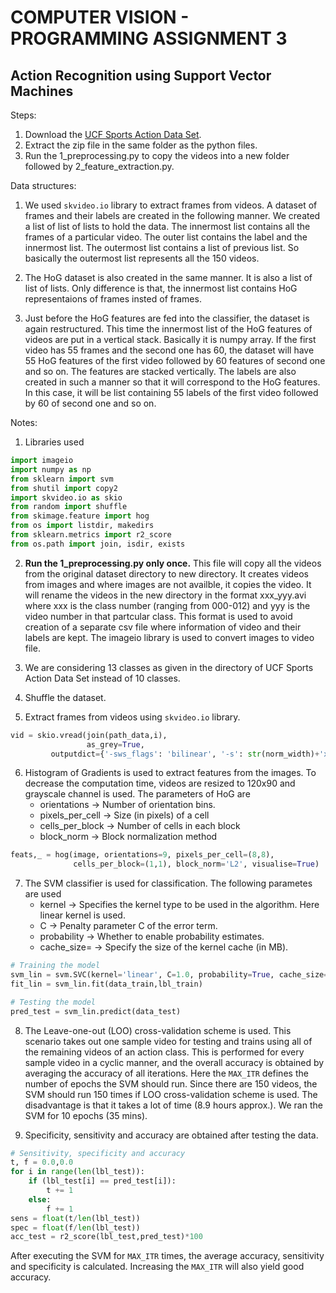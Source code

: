 # COMPUTER VISION - PROGRAMMING ASSIGNMENT 3
## Action Recognition using Support Vector Machines
Steps:
1. Download the [UCF Sports Action Data Set](http://crcv.ucf.edu/data/ucf_sports_actions.zip).
2. Extract the zip file in the same folder as the python files.
3. Run the 1_preprocessing.py to copy the videos into a new folder followed by 2_feature_extraction.py.

Data structures:
1. We used ```skvideo.io``` library to extract frames from videos. A dataset of frames and their labels are created in the following manner. We created a list of list of lists to hold the data. The innermost list contains all the frames of a particular video. The outer list contains the label and the innermost list. The outermost list contains a list of previous list. So basically the outermost list represents all the 150 videos.

2. The HoG dataset is also created in the same manner. It is also a list of list of lists. Only difference is that, the innermost list contains HoG representaions of frames insted of frames.

3. Just before the HoG features are fed into the classifier, the dataset is again restructured. This time the innermost list of the HoG features of videos are put in a vertical stack. Basically it is numpy array. If the first video has 55 frames and the second one has 60, the dataset will have 55 HoG features of the first video followed by 60 features of second one and so on. The features are stacked vertically. The labels are also created in such a manner so that it will correspond to the HoG features. In this case, it will be list containing 55 labels of the first video followed by 60 of second one and so on.


Notes:
1. Libraries used
```python
import imageio
import numpy as np
from sklearn import svm
from shutil import copy2
import skvideo.io as skio
from random import shuffle
from skimage.feature import hog
from os import listdir, makedirs
from sklearn.metrics import r2_score
from os.path import join, isdir, exists
```

2. **Run the 1_preprocessing.py only once.** This file will copy all the videos from the original dataset directory to new directory. It creates videos from images and where images are not availble, it copies the video. It will rename the videos in the new directory in the format  xxx_yyy.avi where xxx is the class number (ranging from 000-012) and yyy is the video number in that partcular class. This format is used to avoid creation of a separate csv file where information of video and their labels are kept. The imageio library is used to convert images to video file.
	
3. We are considering 13 classes as given in the directory of UCF Sports Action Data Set instead of 10 classes.

4. Shuffle the dataset.

5. Extract frames from videos using ```skvideo.io``` library.
```python
vid = skio.vread(join(path_data,i),
                 as_grey=True,
		 outputdict={'-sws_flags': 'bilinear', '-s': str(norm_width)+'x'+str(norm_height)})
```
6. Histogram of Gradients is used to extract features from the images. To decrease the computation time, videos are resized to 120x90 and grayscale channel is used. The parameters of HoG are
   - orientations -> Number of orientation bins.
   - pixels_per_cell -> Size (in pixels) of a cell
   - cells_per_block -> Number of cells in each block
   - block_norm -> Block normalization method
```python
feats,_ = hog(image, orientations=9, pixels_per_cell=(8,8),
              cells_per_block=(1,1), block_norm='L2', visualise=True)
```
7. The SVM classifier is used for classification. The following parametes are used
   - kernel -> Specifies the kernel type to be used in the algorithm. Here linear kernel is used. 
   - C -> Penalty parameter C of the error term.
   - probability -> Whether to enable probability estimates.
   - cache_size= -> Specify the size of the kernel cache (in MB).
```python
# Training the model
svm_lin = svm.SVC(kernel='linear', C=1.0, probability=True, cache_size=4096)
fit_lin = svm_lin.fit(data_train,lbl_train)

# Testing the model
pred_test = svm_lin.predict(data_test)
```
8. The Leave-one-out (LOO) cross-validation scheme is used. This scenario takes out one sample video for testing and trains using all of the remaining videos of an action class. This is performed for every sample video in a cyclic manner, and the overall accuracy is obtained by averaging the accuracy of all iterations.
Here the ```MAX_ITR``` defines the number of epochs the SVM should run. Since there are 150 videos, the SVM should run 150 times if LOO cross-validation scheme is used. The disadvantage is that it takes a lot of time (8.9 hours approx.). We ran the SVM for 10 epochs (35 mins).

9. Specificity, sensitivity and accuracy are obtained after testing the data.
```python
# Sensitivity, specificity and accuracy
t, f = 0.0,0.0
for i in range(len(lbl_test)):
    if (lbl_test[i] == pred_test[i]):
        t += 1
    else:
        f += 1
sens = float(t/len(lbl_test))
spec = float(f/len(lbl_test))
acc_test = r2_score(lbl_test,pred_test)*100
```
After executing the SVM for ```MAX_ITR``` times, the average accuracy, sensitivity and specificity is calculated. Increasing the ```MAX_ITR``` will also yield good accuracy.
